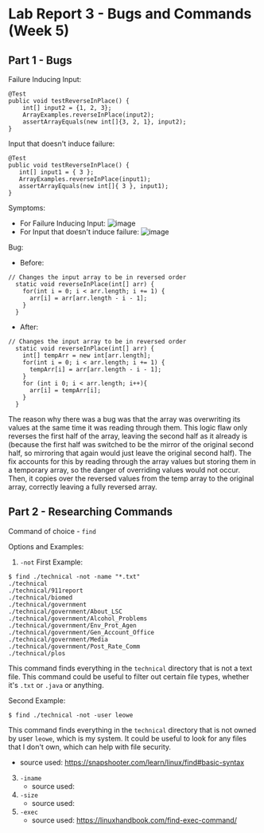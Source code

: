 # Lab Report 3 - Bugs and Commands (Week 5)

## Part 1 - Bugs

Failure Inducing Input:
```	
@Test 
public void testReverseInPlace() {
    int[] input2 = {1, 2, 3};
    ArrayExamples.reverseInPlace(input2);
    assertArrayEquals(new int[]{3, 2, 1}, input2);
} 
 ```

 Input that doesn't induce failure: 
 ```
@Test 
public void testReverseInPlace() {
    int[] input1 = { 3 };
    ArrayExamples.reverseInPlace(input1);
    assertArrayEquals(new int[]{ 3 }, input1);
}
 ```

Symptoms:
* For Failure Inducing Input: ![image](https://github.com/leoweng05/cse15l-lab-reports/assets/62259208/07387763-c19c-4cd1-a850-a01ea9122964)
* For Input that doesn't induce failure: ![image](https://github.com/leoweng05/cse15l-lab-reports/assets/62259208/f58603ae-3717-4f26-83c7-89321dfec4be)

Bug:
* Before:
```
// Changes the input array to be in reversed order
  static void reverseInPlace(int[] arr) {
    for(int i = 0; i < arr.length; i += 1) {
      arr[i] = arr[arr.length - i - 1];
    }
  }
```
* After:
```
// Changes the input array to be in reversed order
  static void reverseInPlace(int[] arr) {
    int[] tempArr = new int[arr.length];
    for(int i = 0; i < arr.length; i += 1) {
      tempArr[i] = arr[arr.length - i - 1];
    }
    for (int i 0; i < arr.length; i++){
      arr[i] = tempArr[i];
    }
  }
  ```
The reason why there was a bug was that the array was overwriting its values at the same time it was reading through them. This logic flaw only reverses the first half of the array, leaving the second half as it already is (because the first half was switched to be the mirror of the original second half, so mirroring that again would just leave the original second half). The fix accounts for this by reading through the array values but storing them in a temporary array, so the danger of overriding values would not occur. Then, it copies over the reversed values from the temp array to the original array, correctly leaving a fully reversed array. 

## Part 2 - Researching Commands

Command of choice - `find`

Options and Examples: 
1. `-not`
First Example:
```
$ find ./technical -not -name "*.txt"
./technical
./technical/911report
./technical/biomed
./technical/government
./technical/government/About_LSC
./technical/government/Alcohol_Problems
./technical/government/Env_Prot_Agen
./technical/government/Gen_Account_Office
./technical/government/Media
./technical/government/Post_Rate_Comm
./technical/plos
```
This command finds everything in the `technical` directory that is not a text file. This command could be useful to filter out certain file types, whether it's `.txt` or `.java` or anything.

Second Example:
```
$ find ./technical -not -user leowe
```
This command finds everything in the `technical` directory that is not owned by user `leowe`, which is my system. It could be useful to look for any files that I don't own, which can help with file security.

   * source used: https://snapshooter.com/learn/linux/find#basic-syntax
    
3. `-iname`
   * source used:
4. `-size`
   * source used:
5. `-exec`
   * source used:
https://linuxhandbook.com/find-exec-command/

